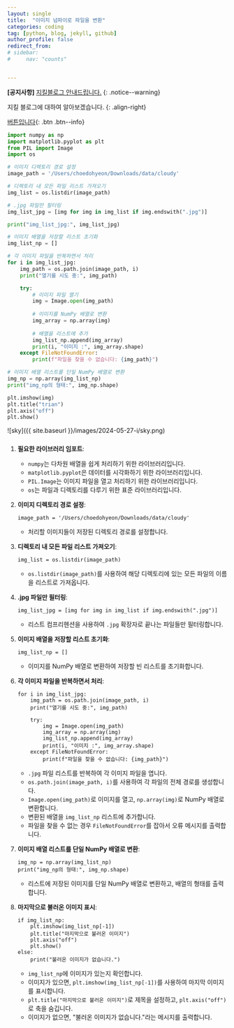```yaml
---
layout: single
title:  "이미지 넘파이로 파일을 변환"
categories: coding
tag: [python, blog, jekyll, github]
author_profile: false
redirect_from:
# sidebar:
#     nav: "counts" 


---
```


**[공지사항]** [지킬블로그 안내드립니다.](https://mmistakes.github.io/minimal-mistakes/docs/quick-start-guide/)
{: .notice--warning}

지킬 블로그에 대하여 알아보겠습니다. 
{: .align-right}   
<!-- 오른쪽정렬 -->
[버튼입니다](https://google.com){: .btn .btn--info}

```python
import numpy as np
import matplotlib.pyplot as plt
from PIL import Image
import os

# 이미지 디렉토리 경로 설정
image_path = '/Users/choedohyeon/Downloads/data/cloudy'

# 디렉토리 내 모든 파일 리스트 가져오기
img_list = os.listdir(image_path)

# .jpg 파일만 필터링
img_list_jpg = [img for img in img_list if img.endswith(".jpg")]

print("img_list_jpg:", img_list_jpg)

# 이미지 배열을 저장할 리스트 초기화
img_list_np = []

# 각 이미지 파일을 반복하면서 처리
for i in img_list_jpg:
    img_path = os.path.join(image_path, i)
    print("열기를 시도 중:", img_path)

    try:
        # 이미지 파일 열기
        img = Image.open(img_path)
        
        # 이미지를 NumPy 배열로 변환
        img_array = np.array(img)
        
        # 배열을 리스트에 추가
        img_list_np.append(img_array)
        print(i, "이미지 :", img_array.shape)
    except FileNotFoundError:
        print(f"파일을 찾을 수 없습니다: {img_path}")

# 이미지 배열 리스트를 단일 NumPy 배열로 변환
img_np = np.array(img_list_np)
print("img_np의 형태:", img_np.shape)

plt.imshow(img)
plt.title("trian")
plt.axis("off")
plt.show()

```

![sky]({{ site.baseurl }}/images/2024-05-27-i/sky.png)

### 

1. **필요한 라이브러리 임포트**:

   - `numpy`는 다차원 배열을 쉽게 처리하기 위한 라이브러리입니다.
   - `matplotlib.pyplot`은 데이터를 시각화하기 위한 라이브러리입니다.
   - `PIL.Image`는 이미지 파일을 열고 처리하기 위한 라이브러리입니다.
   - `os`는 파일과 디렉토리를 다루기 위한 표준 라이브러리입니다.

2. **이미지 디렉토리 경로 설정**:

   ```
   image_path = '/Users/choedohyeon/Downloads/data/cloudy'
   ```

   - 처리할 이미지들이 저장된 디렉토리 경로를 설정합니다.

3. **디렉토리 내 모든 파일 리스트 가져오기**:

   ```
   img_list = os.listdir(image_path)
   ```

   - `os.listdir(image_path)`를 사용하여 해당 디렉토리에 있는 모든 파일의 이름을 리스트로 가져옵니다.

4. **.jpg 파일만 필터링**:

   ```
   img_list_jpg = [img for img in img_list if img.endswith(".jpg")]
   ```

   - 리스트 컴프리헨션을 사용하여 `.jpg` 확장자로 끝나는 파일들만 필터링합니다.

5. **이미지 배열을 저장할 리스트 초기화**:

   ```
   img_list_np = []
   ```

   - 이미지를 NumPy 배열로 변환하여 저장할 빈 리스트를 초기화합니다.

6. **각 이미지 파일을 반복하면서 처리**:

   ```
   for i in img_list_jpg:
       img_path = os.path.join(image_path, i)
       print("열기를 시도 중:", img_path)
   
       try:
           img = Image.open(img_path)
           img_array = np.array(img)
           img_list_np.append(img_array)
           print(i, "이미지 :", img_array.shape)
       except FileNotFoundError:
           print(f"파일을 찾을 수 없습니다: {img_path}")
   ```

   - `.jpg` 파일 리스트를 반복하여 각 이미지 파일을 엽니다.
   - `os.path.join(image_path, i)`를 사용하여 각 파일의 전체 경로를 생성합니다.
   - `Image.open(img_path)`로 이미지를 열고, `np.array(img)`로 NumPy 배열로 변환합니다.
   - 변환된 배열을 `img_list_np` 리스트에 추가합니다.
   - 파일을 찾을 수 없는 경우 `FileNotFoundError`를 잡아서 오류 메시지를 출력합니다.

7. **이미지 배열 리스트를 단일 NumPy 배열로 변환**:

   ```
   img_np = np.array(img_list_np)
   print("img_np의 형태:", img_np.shape)
   ```

   - 리스트에 저장된 이미지를 단일 NumPy 배열로 변환하고, 배열의 형태를 출력합니다.

8. **마지막으로 불러온 이미지 표시**:

   ```
   if img_list_np:
       plt.imshow(img_list_np[-1])
       plt.title("마지막으로 불러온 이미지")
       plt.axis("off")
       plt.show()
   else:
       print("불러온 이미지가 없습니다.")
   ```

   - `img_list_np`에 이미지가 있는지 확인합니다.
   - 이미지가 있으면, `plt.imshow(img_list_np[-1])`를 사용하여 마지막 이미지를 표시합니다.
   - `plt.title("마지막으로 불러온 이미지")`로 제목을 설정하고, `plt.axis("off")`로 축을 숨깁니다.
   - 이미지가 없으면, "불러온 이미지가 없습니다."라는 메시지를 출력합니다.








